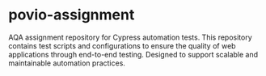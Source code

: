 # povio-assignment
AQA assignment repository for Cypress automation tests. This repository contains test scripts and configurations to ensure the quality of web applications through end-to-end testing. Designed to support scalable and maintainable automation practices.
